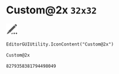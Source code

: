 # Custom@2x `32x32`
<img src="/img/Custom@2x.png" width=32 height=32>

``` CSharp
EditorGUIUtility.IconContent("Custom@2x")
```
```
Custom@2x
```
```
8279358381794498049
```
